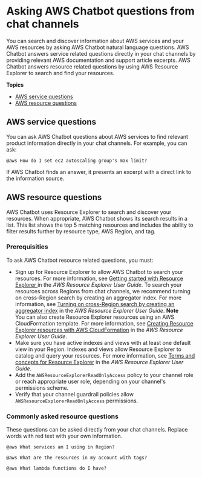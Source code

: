 # Asking AWS Chatbot questions from chat channels<a name="asking-questions"></a>

You can search and discover information about AWS services and your AWS resources by asking AWS Chatbot natural language questions\. AWS Chatbot answers service related questions directly in your chat channels by providing relevant AWS documentation and support article excerpts\. AWS Chatbot answers resource related questions by using AWS Resource Explorer to search and find your resources\.

**Topics**
+ [AWS service questions](#service-questions)
+ [AWS resource questions](#resource-questions)

## AWS service questions<a name="service-questions"></a>

 You can ask AWS Chatbot questions about AWS services to find relevant product information directly in your chat channels\. For example, you can ask:

`@aws How do I set ec2 autoscaling group's max limit?`

 If AWS Chatbot finds an answer, it presents an excerpt with a direct link to the information source\. 

## AWS resource questions<a name="resource-questions"></a>

 AWS Chatbot uses Resource Explorer to search and discover your resources\. When appropriate, AWS Chatbot shows its search results in a list\. This list shows the top 5 matching resources and includes the ability to filter results further by resource type, AWS Region, and tag\.

### Prerequisities<a name="resource-question-prereq"></a>

 To ask AWS Chatbot resource related questions, you must: 
+ Sign up for Resource Explorer to allow AWS Chatbot to search your resources\. For more information, see [Getting started with Resource Explorer ](https://docs.aws.amazon.com/resource-explorer/latest/userguide/getting-started.html)in the *AWS Resource Explorer User Guide*\. To search your resources across Regions from chat channels, we recommend turning on cross\-Region search by creating an aggregator index\. For more information, see [Turning on cross\-Region search by creating an aggregator index](https://docs.aws.amazon.com/resource-explorer/latest/userguide/manage-aggregator-region.html) in the *AWS Resource Explorer User Guide*\.
**Note**  
You can also create Resource Explorer resources using an AWS CloudFormation template\. For more information, see [Creating Resource Explorer resources with AWS CloudFormation](https://docs.aws.amazon.com/resource-explorer/latest/userguide/cloudformation-support.html) in the *AWS Resource Explorer User Guide*\.
+  Make sure you have active indexes and views with at least one default view in your Region\. Indexes and views allow Resource Explorer to catalog and query your resources\. For more information, see [Terms and concepts for Resource Explorer](https://docs.aws.amazon.com/resource-explorer/latest/userguide/getting-started-terms-and-concepts.html#term-index.html) in the *AWS Resource Explorer User Guide*\. 
+ Add the `AWSResourceExplorerReadOnlyAccess` policy to your channel role or reach appropriate user role, depending on your channel's permissions scheme\.
+ Verify that your channel guardrail policies allow `AWSResourceExplorerReadOnlyAccess` permissions\.

### Commonly asked resource questions<a name="common-resource-questions"></a>

These questions can be asked directly from your chat channels\. Replace words with red text with your own information\.

`@aws What services am I using in Region?`

`@aws What are the resources in my account with tags?`

`@aws What lambda functions do I have?`